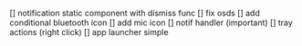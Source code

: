 [] notification static component with dismiss func
[] fix osds
[] add conditional bluetooth icon
[] add mic icon
[] notif handler (important)
[] tray actions (right click)
[] app launcher simple
